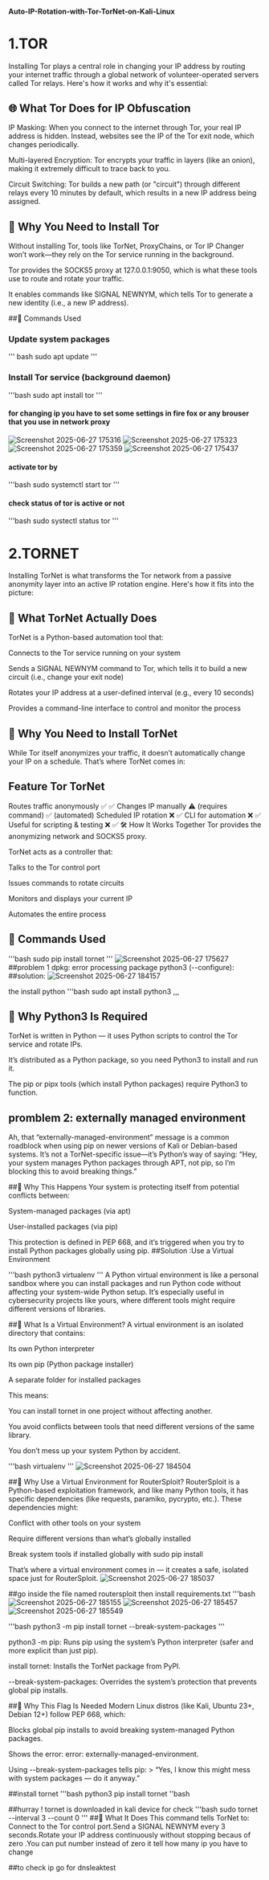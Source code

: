 #### Auto-IP-Rotation-with-Tor-TorNet-on-Kali-Linux
# 1.TOR

Installing Tor plays a central role in changing your IP address by routing your internet traffic through a global network of volunteer-operated servers called Tor relays. Here's how it works and why it's essential:

## 🌐 What Tor Does for IP Obfuscation
IP Masking: When you connect to the internet through Tor, your real IP address is hidden. Instead, websites see the IP of the Tor exit node, which changes periodically.

Multi-layered Encryption: Tor encrypts your traffic in layers (like an onion), making it extremely difficult to trace back to you.

Circuit Switching: Tor builds a new path (or "circuit") through different relays every 10 minutes by default, which results in a new IP address being assigned.

## 🧩 Why You Need to Install Tor
Without installing Tor, tools like TorNet, ProxyChains, or Tor IP Changer won’t work—they rely on the Tor service running in the background.

Tor provides the SOCKS5 proxy at 127.0.0.1:9050, which is what these tools use to route and rotate your traffic.

It enables commands like SIGNAL NEWNYM, which tells Tor to generate a new identity (i.e., a new IP address).

##🚀 Commands Used

### Update system packages
'''
bash 
sudo apt update
'''

### Install Tor service (background daemon)
'''bash
sudo apt install tor
'''

#### for changing ip you have to set some settings in fire fox or any brouser that you use in network proxy
![Screenshot 2025-06-27 175316](https://github.com/user-attachments/assets/99ab6e39-c61f-4ee3-8382-6e5b49f4409d)
![Screenshot 2025-06-27 175323](https://github.com/user-attachments/assets/3c42369a-a3f0-40ce-8b25-2158c31e486e)
![Screenshot 2025-06-27 175359](https://github.com/user-attachments/assets/c687b61a-546b-479b-8ce6-97803b770fef)
![Screenshot 2025-06-27 175437](https://github.com/user-attachments/assets/19b81263-8fc5-4b9e-b15c-e606ddee0f75)

#### activate tor by
'''bash
sudo systemctl start tor
'''

#### check status of tor is active or not
'''bash
sudo systectl status tor
'''

# 2.TORNET
Installing TorNet is what transforms the Tor network from a passive anonymity layer into an active IP rotation engine. Here's how it fits into the picture:

## 🔄 What TorNet Actually Does
TorNet is a Python-based automation tool that:

Connects to the Tor service running on your system

Sends a SIGNAL NEWNYM command to Tor, which tells it to build a new circuit (i.e., change your exit node)

Rotates your IP address at a user-defined interval (e.g., every 10 seconds)

Provides a command-line interface to control and monitor the process

## 🧩 Why You Need to Install TorNet
While Tor itself anonymizes your traffic, it doesn’t automatically change your IP on a schedule. That’s where TorNet comes in:

## Feature	Tor	TorNet
Routes traffic anonymously	✅	✅
Changes IP manually	⚠️ (requires command)	✅ (automated)
Scheduled IP rotation	❌	✅
CLI for automation	❌	✅
Useful for scripting & testing	❌	✅
🛠️ How It Works Together
Tor provides the anonymizing network and SOCKS5 proxy.

TorNet acts as a controller that:

Talks to the Tor control port

Issues commands to rotate circuits

Monitors and displays your current IP

Automates the entire process

## 🚀 Commands Used
'''bash
sudo pip install tornet
'''
![Screenshot 2025-06-27 175627](https://github.com/user-attachments/assets/36650aa3-965b-48d7-a4c4-6df43594bc4d)
##problem 1 dpkg: error processing package python3 (--configure):
##solution:
![Screenshot 2025-06-27 184157](https://github.com/user-attachments/assets/5ca0e502-5511-4271-9e3d-a0d14cce9794)

the install python
'''bash
sudo apt install python3 
,,,

## 🧩 Why Python3 Is Required
TorNet is written in Python — it uses Python scripts to control the Tor service and rotate IPs.

It’s distributed as a Python package, so you need Python3 to install and run it.

The pip or pipx tools (which install Python packages) require Python3 to function.




## promblem 2: externally managed environment
Ah, that “externally-managed-environment” message is a common roadblock when using pip on newer versions of Kali or Debian-based systems. It’s not a TorNet-specific issue—it’s Python’s way of saying: “Hey, your system manages Python packages through APT, not pip, so I’m blocking this to avoid breaking things.”

##🧩 Why This Happens
Your system is protecting itself from potential conflicts between:

System-managed packages (via apt)

User-installed packages (via pip)

This protection is defined in PEP 668, and it’s triggered when you try to install Python packages globally using pip.
##Solution :Use a Virtual Environment

'''bash
python3 virtualenv
'''
A Python virtual environment is like a personal sandbox where you can install packages and run Python code without affecting your system-wide Python setup. It’s especially useful in cybersecurity projects like yours, where different tools might require different versions of libraries.

##🧱 What Is a Virtual Environment?
A virtual environment is an isolated directory that contains:

Its own Python interpreter

Its own pip (Python package installer)

A separate folder for installed packages

This means:

You can install tornet in one project without affecting another.

You avoid conflicts between tools that need different versions of the same library.

You don’t mess up your system Python by accident.

'''bash
virtualenv <NAMEOFENV>
'''
![Screenshot 2025-06-27 184504](https://github.com/user-attachments/assets/58c680ce-a361-4e97-a963-be2bb017a432)

##🧩 Why Use a Virtual Environment for RouterSploit?
RouterSploit is a Python-based exploitation framework, and like many Python tools, it has specific dependencies (like requests, paramiko, pycrypto, etc.). These dependencies might:

Conflict with other tools on your system

Require different versions than what’s globally installed

Break system tools if installed globally with sudo pip install

That’s where a virtual environment comes in — it creates a safe, isolated space just for RouterSploit.
![Screenshot 2025-06-27 185037](https://github.com/user-attachments/assets/7c7c7c56-a1c2-4511-9e67-fb21f91fa4ff)

##go inside the file named routersploit then install requirements.txt
'''bash
![Screenshot 2025-06-27 185155](https://github.com/user-attachments/assets/fe325bb1-ef1a-406b-bfe3-6faeca86d189)
![Screenshot 2025-06-27 185457](https://github.com/user-attachments/assets/65d187e9-91bd-4c72-93e0-94b55ef3c27e)
![Screenshot 2025-06-27 185549](https://github.com/user-attachments/assets/6e46df60-db4f-4b90-ade1-b54167e6a9ac)

'''bash
python3 -m pip install tornet --break-system-packages
'''

python3 -m pip: Runs pip using the system’s Python interpreter (safer and more explicit than just pip).

install tornet: Installs the TorNet package from PyPI.

--break-system-packages: Overrides the system’s protection that prevents global pip installs.

##🔐 Why This Flag Is Needed
Modern Linux distros (like Kali, Ubuntu 23+, Debian 12+) follow PEP 668, which:

Blocks global pip installs to avoid breaking system-managed Python packages.

Shows the error: error: externally-managed-environment.

Using --break-system-packages tells pip: > “Yes, I know this might mess with system packages — do it anyway.”

##install tornet
'''bash
python3 pip install tornet
''bash

##hurray ! tornet is downloaded in kali device for check
'''bash 
sudo tornet --interval 3 --count 0
'''
##🔄 What It Does
This command tells TorNet to:
Connect to the Tor control port.Send a SIGNAL NEWNYM every 3 seconds.Rotate your IP address continuously without stopping becaus of zero .You can put number instead of zero it tell how many ip you have to change

##to check ip go for dnsleaktest









